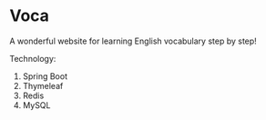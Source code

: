 # Voca
A wonderful website for learning English vocabulary step by step!

Technology:
1. Spring Boot
2. Thymeleaf
3. Redis
4. MySQL
